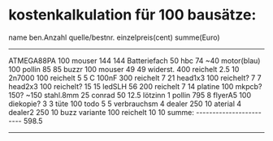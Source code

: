 # kostenkalkulation für 100 bausätze:

name 		ben.Anzahl 	quelle/bestnr. 		einzelpreis(cent) 	summe(Euro)
--------- 	----------- 	--------------  	----------------- 	--------------
ATMEGA88PA 	100 		mouser 			144 			144
Batteriefach 	50 		hbc 			74 			~40
motor(blau) 	100 		pollin 			85 			85
buzzr 		100 		mouser 			49			49
widerst. 	400 		reichelt 		2.5 			10
2n7000 		100 		reichelt 		5 			5
C 100nF 	300 		reichelt 		7 			21
head1x3 	100 		reichelt? 		7 			7
head2x3 	100 		reichelt? 		15 			15
ledSLH 56 	200 		reichelt 		7 			14
platine 	100 		mkpcb? 			150? 			~150
stahl.8mm 	25 		conrad 			50 			12.5
lötzinn 	1 		pollin 			795 			8
flyerA5 	100 		diekopie?  		3 			3
tüte 		100 		todo 			5 			5
verbrauchsm     4  		dealer 			250 			10
aterial 	4 		dealer2 		250 			10
buzz variante   100 		reichelt 		10 			10
										summe:
									------------------------
										598.5
										
------------------------------------------------------------------------------------------------


